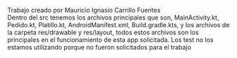 Trabajo creado por Mauricio Ignasio Carrillo Fuentes <br>
Dentro del src tenemos los archivos principales que son, MainActivity.kt, Pedido.kt, Platillo.kt, AndroidManifest.xml, Build.gradle.kts, y los archivos de la carpeta res/drawable y res/layout, todos estos archivos son los principales en el funcionamiento de esta app solicitada. Los test no los estamos utilizando porque no fueron solicitados para el trabajo
